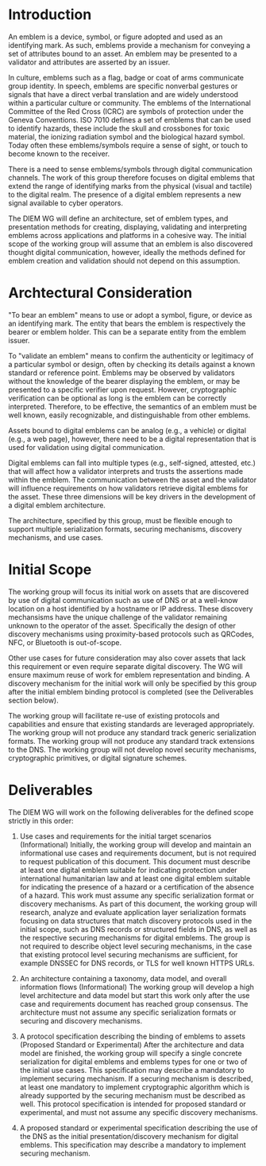 # Introduction

An emblem is a device, symbol, or figure adopted and used as an identifying mark.
As such, emblems provide a mechanism for conveying a set of attributes bound to an asset. 
An emblem may be presented to a validator and attributes are asserted by an issuer.

In culture, emblems such as a flag, badge or coat of arms communicate group identity.
In speech, emblems are specific nonverbal gestures or signals that have a direct verbal translation and are widely understood within a particular culture or community.
The emblems of the International Committee of the Red Cross (ICRC)  are symbols of protection under the Geneva Conventions.
ISO 7010 defines a set of emblems that can be used to identify hazards, these include the skull and crossbones for toxic material, the ionizing radiation symbol and the biological hazard symbol.
Today often these emblems/symbols require a sense of sight, or touch to become known to the receiver.

There is a need to sense emblems/symbols through digital communication channels.
The work of this group therefore focuses on digital emblems that extend the range of identifying marks from the physical (visual and tactile) to the digital realm.
The presence of a digital emblem represents a new signal available to cyber operators. 

The DIEM WG will define an architecture, set of emblem types, and presentation methods for creating, displaying, validating and interpreting emblems across applications and platforms in a cohesive way.
The initial scope of the working group will assume that an emblem is also discovered thought digital communication, however, ideally the methods defined for emblem creation and validation should not depend on this assumption.


# Archtectural Consideration

"To bear an emblem" means to use or adopt a symbol, figure, or device as an identifying mark. 
The entity that bears the emblem is respectively the bearer or emblem holder. 
This can be a separate entity from the emblem issuer.

To "validate an emblem" means to confirm the authenticity or legitimacy of a particular symbol or design, often by checking its details against a known standard or reference point. 
Emblems may be observed by validators without the knowledge of the bearer displaying the emblem, or may be presented to a specific verifier upon request.
However, cryptographic verification can be optional as long is the emblem can be correctly interpreted.
Therefore, to be effective, the semantics of an emblem must be well known, easily recognizable, and distinguishable from other emblems.

Assets bound to digital emblems can be analog (e.g., a vehicle) or digital (e.g., a web page), however, there need to be a digital representation that is used for validation using digital communication.

Digital emblems can fall into multiple types (e.g., self-signed, attested, etc.) that will affect how a validator interprets and trusts the assertions made within the emblem.
The communication between the asset and the validator will influence requirements on how validators retrieve digital emblems for the asset. 
These three dimensions will be key drivers in the development of a digital emblem architecture.

The architecture, specified by this group, must be flexible enough to support multiple serialization formats, securing mechanisms, discovery mechanisms, and use cases. 

# Initial Scope

The working group will focus its initial work on assets that are discovered by use of digital communication such as use of DNS or at a well-know location on a host identified by a hostname or IP address. These discovery mechansisms have the unique challenge of the validator remaining unknown to the operator of the asset.
Specifically the design of other discovery mechanisms using proximity-based protocols such as  QRCodes, NFC, or Bluetooth is out-of-scope.

Other use cases for future consideration may also cover assets that lack this requirement or even require separate digital discovery. The WG will ensure maximum reuse of work for emblem representation and binding. 
A discovery mechanism for the initial work will only be specified by this group after the initial emblem binding protocol is completed (see the Deliverables section below).

The working group will facilitate re-use of existing protocols and capabilities and ensure that existing standards are leveraged appropriately.
The working group will not produce any standard track generic serialization formats. 
The working group will not produce any standard track extensions to the DNS. 
The working group will not develop novel security mechanisms, cryptographic primitives, or digital signature schemes. 


# Deliverables

The DIEM WG will work on the following deliverables for the defined scope strictly in this order:

1. Use cases and requirements for the initial target scenarios (Informational)
   Initially, the working group will develop and maintain an informational use cases and requirements document, but is not required to request publication of this document. 
   This document must describe at least one digital emblem suitable for indicating protection under international humanitarian law and at least one digital emblem suitable for indicating the presence of a hazard or a certification of the absence of a hazard. 
   This work must assume any specific serialization format or discovery mechanisms.
   As part of this document, the working group will research, analyze and evaluate application layer serialization formats focusing on data structures that match discovery protocols used in the initial scope, such as DNS records or structured fields in DNS, as well as the respective securing mechanisms for digital emblems. 
   The group is not required to describe object level securing mechanisms, in the case that existing protocol level securing mechanisms are sufficient, for example DNSSEC for DNS records, or TLS for well known HTTPS URLs. 

2. An architecture containing a taxonomy, data model, and overall information flows (Informational)
   The working group will develop a high level architecture and data model but start this work only after the use case and requirements document has reached group consensus. 
   The architecture must not assume any specific serialization formats or securing and discovery mechanisms.

3. A protocol specification describing the binding of emblems to assets (Proposed Standard or Experimental)
   After the architecture and data model are finished, the working group will specify a single concrete serialization for digital emblems and emblems types for one or two of the initial use cases. 
   This specification may describe a mandatory to implement securing mechanism. 
   If a securing mechanism is described, at least one mandatory to implement cryptographic algorithm which is already supported by the securing mechanism must be described as well. 
   This protocol specification is intended for proposed standard or experimental, and must not assume any specific discovery mechanisms.

4. A proposed standard or experimental specification describing the use of the DNS as the initial presentation/discovery mechanism for digital emblems.
  This specification may describe a mandatory to implement securing mechanism.
